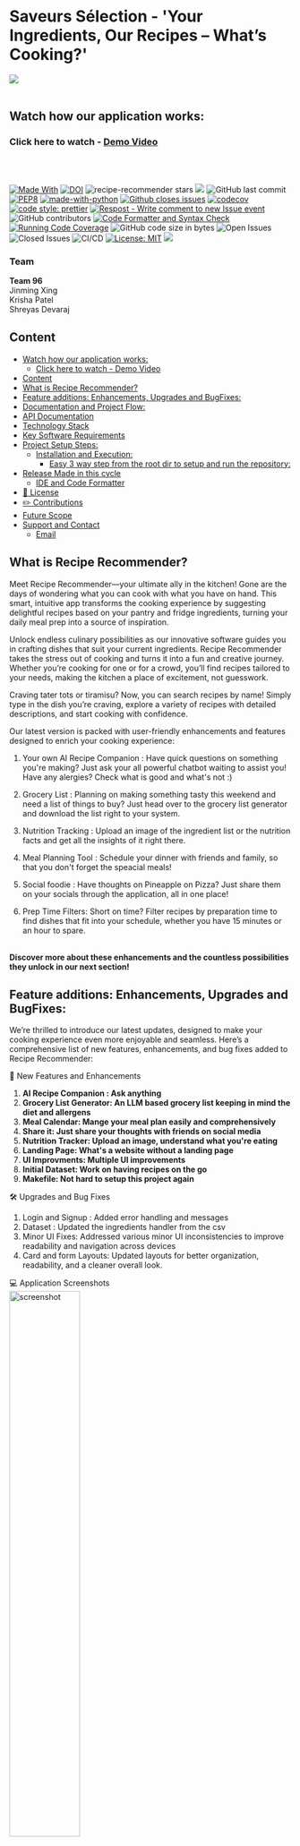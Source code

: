 <h1> Saveurs Sélection - 'Your Ingredients, Our Recipes – What’s Cooking?' </h1>

![](./Code/frontend/public/assets/landing.jpg)
<br><br>

## Watch how our application works:

### Click here to watch - [Demo Video](https://drive.google.com/file/d/1vl7K_S2Wox9weDyARON_95EJygG8dolj/view?usp=share_link) <br>

<br><br>

[![Made With](https://img.shields.io/badge/made%20with-javascript-gree)](https://www.javascript.com/)
[![DOI](https://zenodo.org/badge/884950979.svg)](https://doi.org/10.5281/zenodo.14210981)
<img src="https://img.shields.io/github/stars/J1mmySE24/recipe-recommender?style=flat-square" alt="recipe-recommender stars"/>
<a href="https://github.com/J1mmySE24/recipe-recommender/discussions" alt="discussion">
<img src="https://img.shields.io/github/discussions/J1mmySE24/recipe-recommender" /></a>
![GitHub last commit](https://img.shields.io/github/last-commit/J1mmySE24/recipe-recommender)
[![PEP8](https://img.shields.io/badge/code%20style-pep8-orange.svg)](https://www.python.org/dev/peps/pep-0008/)
[![made-with-python](https://img.shields.io/badge/Made%20with-Python-1f425f.svg)](https://www.python.org/)
[![Github closes issues](https://img.shields.io/github/issues-closed-raw/J1mmySE24/recipe-recommender)](https://github.com/J1mmySE24/recipe-recommender/issues?q=is%3Aissue+is%3Aclosed)
[![codecov](https://codecov.io/github/J1mmySE24/recipe-recommender/graph/badge.svg?token=leSqogmx9Q)](https://codecov.io/github/J1mmySE24/recipe-recommender)
[![code style: prettier](https://img.shields.io/badge/code_style-prettier-ff69b4.svg?style=flat-square)](https://github.com/prettier/prettier)
[![Respost - Write comment to new Issue event](https://github.com/J1mmySE24/recipe-recommender/actions/workflows/Respost.yml/badge.svg)](https://github.com/J1mmySE24/recipe-recommender/actions/workflows/Respost.yml)
![GitHub contributors](https://img.shields.io/github/contributors/J1mmySE24/recipe-recommender)
[![Code Formatter and Syntax Check](https://github.com/J1mmySE24/recipe-recommender/actions/workflows/Code_Formatter_and_Syntax_Check.yml/badge.svg)](https://github.com/J1mmySE24/recipe-recommender/actions/workflows/Code_Formatter_and_Syntax_Check.yml)
[![Running Code Coverage](https://github.com/J1mmySE24/recipe-recommender/actions/workflows/coverage.yml/badge.svg)](https://github.com/J1mmySE24/recipe-recommender/actions/workflows/coverage.yml)
![GitHub code size in bytes](https://img.shields.io/github/languages/code-size/J1mmySE24/recipe-recommender)
![Open Issues](https://img.shields.io/github/issues-raw/J1mmySE24/recipe-recommender)
![Closed Issues](https://img.shields.io/github/issues-closed-raw/J1mmySE24/recipe-recommender)
![CI/CD](https://img.shields.io/badge/CI/CD-Passing-brightgreen)
[![License: MIT](https://img.shields.io/badge/License-MIT-yellow.svg)](https://opensource.org/licenses/MIT)
<a href="https://github.com/J1mmySE24/recipe-recommender/graphs/commit-activity" alt="commit activity">
<img src="https://img.shields.io/github/commit-activity/w/J1mmySE24/recipe-recommender" /></a>

<h3> Team </h3>

**Team 96** <br>
Jinming Xing <br>
Krisha Patel <br>
Shreyas Devaraj <br>

## Content

- [Watch how our application works:](#watch-how-our-application-works)
  - [Click here to watch - Demo Video ](#click-here-to-watch---demo-video-)
- [Content](#content)
- [What is Recipe Recommender?](#what-is-recipe-recommender)
- [Feature additions: Enhancements, Upgrades and BugFixes:](#feature-additions-enhancements-upgrades-and-bugfixes)
- [Documentation and Project Flow:](#documentation-and-project-flow)
- [API Documentation](#api-documentation)
- [Technology Stack](#technology-stack)
- [Key Software Requirements](#key-software-requirements)
- [Project Setup Steps:](#project-setup-steps)
  - [Installation and Execution:](#installation-and-execution)
    - [Easy 3 way step from the root dir to setup and run the repository:](#easy-3-way-step-from-the-root-dir-to-setup-and-run-the-repository)
- [Release Made in this cycle ](#release-made-in-this-cycle-)
  - [IDE and Code Formatter](#ide-and-code-formatter)
- [:page_facing_up: License ](#page_facing_up-license-)
- [:pencil2: Contributions ](#pencil2-contributions-)
- [Future Scope](#future-scope)
- [Support and Contact](#support-and-contact)
  - [Email](#email)

## What is Recipe Recommender?

Meet Recipe Recommender—your ultimate ally in the kitchen! Gone are the days of wondering what you can cook with what you have on hand. This smart, intuitive app transforms the cooking experience by suggesting delightful recipes based on your pantry and fridge ingredients, turning your daily meal prep into a source of inspiration. <br>

Unlock endless culinary possibilities as our innovative software guides you in crafting dishes that suit your current ingredients. Recipe Recommender takes the stress out of cooking and turns it into a fun and creative journey. Whether you’re cooking for one or for a crowd, you’ll find recipes tailored to your needs, making the kitchen a place of excitement, not guesswork. <br>

Craving tater tots or tiramisu? Now, you can search recipes by name! Simply type in the dish you’re craving, explore a variety of recipes with detailed descriptions, and start cooking with confidence. <br>

Our latest version is packed with user-friendly enhancements and features designed to enrich your cooking experience: </b> <br>

1. Your own AI Recipe Companion : Have quick questions on something you're making? Just ask your all powerful chatbot waiting to assist you! Have any alergies? Check what is good and what's not :)

2. Grocery List : Planning on making something tasty this weekend and need a list of things to buy? Just head over to the grocery list generator and download the list right to your system.
3. Nutrition Tracking : Upload an image of the ingredient list or the nutrition facts and get all the insights of it right there.

4. Meal Planning Tool : Schedule your dinner with friends and family, so that you don't forget the speacial meals!

5. Social foodie : Have thoughts on Pineapple on Pizza? Just share them on your socials through the application, all in one place!

6. Prep Time Filters: Short on time? Filter recipes by preparation time to find dishes that fit into your schedule, whether you have 15 minutes or an hour to spare. <br>

<br> <b> Discover more about these enhancements and the countless possibilities they unlock in our next section! </b>

## Feature additions: Enhancements, Upgrades and BugFixes:

We’re thrilled to introduce our latest updates, designed to make your cooking experience even more enjoyable and seamless. Here’s a comprehensive list of new features, enhancements, and bug fixes added to Recipe Recommender: <br>

🚀 New Features and Enhancements

1. **AI Recipe Companion : Ask anything**
2. **Grocery List Generator: An LLM based grocery list keeping in mind the diet and allergens**
3. **Meal Calendar: Mange your meal plan easily and comprehensively**
4. **Share it: Just share your thoughts with friends on social media**
5. **Nutrition Tracker: Upload an image, understand what you're eating**
6. **Landing Page: What's a website without a landing page**
7. **UI Improvments: Multiple UI improvements**
8. **Initial Dataset: Work on having recipes on the go**
9. **Makefile: Not hard to setup this project again**

🛠️ Upgrades and Bug Fixes

1. Login and Signup : Added error handling and messages
2. Dataset : Updated the ingredients handler from the csv
3. Minor UI Fixes: Addressed various minor UI inconsistencies to improve readability and navigation across devices
4. Card and form Layouts: Updated layouts for better organization, readability, and a cleaner overall look.

💻 Application Screenshots <br>
<img src="./images/fall24_1.png" alt="screenshot" width="50%" /><br>
<img src="./images/fall24_2.png" alt="screenshot" width="50%" /><br>
<img src="./images/fall24_3.png" alt="screenshot" width="50%" /><br>
<img src="./images/fall24_4.png" alt="screenshot" width="50%" /><br>
<img src="./images/fall24_5.png" alt="screenshot" width="50%" /><br>
<img src="./images/fall24_6.png" alt="screenshot" width="30%" />

## Documentation and Project Flow:

![](flow-rr.gif) <br><br>

1. User Registration: Create a unique username and password to securely register on the platform. Duplicate usernames are not allowed, and all passwords are securely encrypted to maintain confidentiality.

2. User Authentication: Log in with your username and password to gain secure access to all features. Incorrect login attempts are limited to enhance account security.

3. Search Recipes by Ingredients: Enter the ingredients you have on hand, and discover a variety of recipes tailored to your pantry. The recommendation algorithm now suggests recipes even when a few ingredients are missing, offering alternative options.

4. Search Recipes by Dish Name: Looking for a specific dish? Simply type in the dish name (e.g., "tater tots") to locate matching recipes. This feature provides detailed descriptions to help you choose the perfect recipe.

5. Add a Recipe: Contribute to the recipe collection by adding your own recipes! Fill in details such as ingredients, dish name, preparation time, cuisine type, instructions, and upload optional images to enhance the recipe’s appeal.

6. Bookmark Favorite Recipes: Save recipes you love with the bookmark feature. These recipes are stored under your profile for quick and convenient access.

7. View Bookmarked Recipes in User Profile: Access all your saved recipes in your profile. Easily browse through your favorites and pick one to cook anytime.

8. Filter Recipes by Preparation Time: Find recipes based on your available time. Filter options allow you to select recipes based on preparation time, from quick 15-minute snacks to more elaborate meals.

9. Read Recipe Reviews and Ratings: Check reviews and ratings left by other users to get insights on a recipe before trying it. Share your experience and rate the recipes you try to help others make informed choices.

10. Generate Grocery List: Generate a grocery list based on the recipe name, cuisine, diet type and any allergens.

11. Nutrition Analyzer: Uplaod an image of nutrition facts/ingredient list and get an analysis of the food you eat.

12. Meal Calendar: Schedule your dinner with friends and family, so that you don't forget the speacial meals!

13. Share It: Share your foodie thoughts via social media all through our application.

14. Toggle Between Light and Dark Mode: Customize your viewing experience by switching between light and dark themes based on your preference or lighting conditions.

15. Logout: Securely log out of your account to protect your profile and activity data.
    <br><br>

\*Source documentation can be found at: [Recipe Recommender Docs](https://github.com/J1mmySE24/recipe-recommender/blob/master/Recipe%20Recommender%20Source%20Documentation.pdf)

## API Documentation

1. Get Recipes: Retrieve a list of recipes based on specified filters such as ingredients, cuisine, preparation time, and page parameters. A successful request returns a status code of 200 with the recipe list; in case of an error, it returns a status code of 500 with an error message. <br>

2. Get Recipe Cuisines: Fetch all available cuisines with a response code of 200 and an array of cuisine strings on success. If an error occurs, it returns a status code of 500 with an error message. <br>

3. Add Recipe: Allows users to add a new recipe via the /addRecipe endpoint by providing details like ingredients, dish name, cuisine, preparation time, and optional images. On success, it responds with a status code of 200 and the inserted recipe's ID; in case of an error, it returns a status code of 500 with an error message. <br>

4. Get Ingredients: Retrieve a list of distinct ingredients through the /callIngredients endpoint. A successful response returns a status code of 200 with an array of ingredient strings, and a failed request returns a status code of 500 with an error message. <br>

5. User Signup: Register a new user at the /signup endpoint. Success returns a status code of 200 with a success indicator; on failure, it returns a status code of 500 with an error message. <br>

6. User Login: Authenticate a user through the /login endpoint, returning a status code of 200 with a success indicator and user object on success. If authentication fails, it returns a status code of 500 with an error message. <br>

7. Get Bookmarks: Retrieve bookmarked recipes for a user via the /getBookmarks endpoint. On success, it responds with a status code of 200 and an array of bookmarked recipes; on failure, it returns a status code of 500 with an error message. <br>

8. Add Recipe to User Profile: Bookmark a recipe for a user profile through the /addRecipeToProfile endpoint. A successful request returns a status code of 200 with the count of modified items, while an error returns a status code of 500 with an error message. <br>

9. Search Recipes by Dish Name: Use the /searchByDishName endpoint to find recipes by specifying the dish name (e.g., "enchiladas" or "tiramisu"). On success, it returns a status code of 200 with matching recipes; an error returns a status code of 500 with an error message. <br>

10. Filter Recipes by Preparation Time: Apply preparation time filters via the /filterByPrepTime endpoint to find recipes based on available time. Successful requests return a code of 200 with filtered recipes, and errors return code 500 with an error message. <br>

11. View Recipe Reviews: View reviews and ratings of recipes through this new feature and get to know about the food you would like to cook. <br>

12. Toggle Dark Mode: Enable or disable dark mode via the Switch to Dark/Light Mode button, providing a user-friendly interaction. <br>

13. Chat Endpoint: Server with ollama running which serves as the endpoint for the chatbot. <br>
14. Grocery List Generator: Get the list of ingredients required for the provided recipe, cuisine etc. <br>
15. Image-Analysis : Get image anaylsis for the image containing the nutritional facts. <br>

This documentation provides a comprehensive guide for accessing all current functionalities and endpoints in the Recipe Recommender project.
<br><br>

Detailed documentation can be found at: [API Docs](https://github.com/J1mmySE24/recipe-recommender/blob/master/API_Documentation.pdf)

## Technology Stack

![NodeJS](https://img.shields.io/badge/node.js-6DA55F?style=for-the-badge&logo=node.js&logoColor=white)
![React](https://img.shields.io/badge/react-%2320232a.svg?style=for-the-badge&logo=react&logoColor=%2361DAFB)
![Express.js](https://img.shields.io/badge/express.js-%23404d59.svg?style=for-the-badge&logo=express&logoColor=%2361DAFB)
![NPM](https://img.shields.io/badge/npm-CB3837?style=for-the-badge&logo=npm&logoColor=white)
![JEST](https://img.shields.io/badge/Jest-C21325?style=for-the-badge&logo=jest&logoColor=white)
![MongoDB](https://img.shields.io/badge/MongoDB-%234ea94b.svg?style=for-the-badge&logo=mongodb&logoColor=white)
![HTML](https://img.shields.io/badge/HTML5-E34F26?style=for-the-badge&logo=html5&logoColor=white)
![CSS](https://img.shields.io/badge/CSS3-1572B6?style=for-the-badge&logo=css3&logoColor=white)

<br>Detailed documentation can be found at: [TechStack Docs](https://github.com/J1mmySE24/recipe-recommender/blob/master/TechStack-Docs)

## Key Software Requirements

- [Node.js v18.17.1](https://nodejs.org/en/download/)
- [NPM v10.1.0](https://nodejs.org/en/download/)

## Project Setup Steps:

### Installation and Execution:

- Clone repository using `git clone https://github.com/J1mmySE24/recipe-recommender.git`
- Create a mongoDB atlas account and a collection called `recipe_recommender`
- Update the env variables in the `.env` file in `Code/backend` directory.
- Download [ollama](https://ollama.com/download) for all the LLM related features

##### Easy 3 way step from the root dir to setup and run the repository:

- `make setup` : Sets up both the frontend directory, creates an initial dataset of 10 recipes in the mongodb collection (via `insertRecipes.js`)
- `make llama` : Pulls the required llama model (through ollama)
- `make start` : Runs the servers and open `localhost:3000` to view the rendered application

<!-- - database setup
  update all the env variables pertaining to mongo atlas uri in the backend directory.
  in `Code/backend/db` run `node insertRecipes.js` to have an initial dataset of recipes (else user can create their own as well). This reads from the cleaned csv file in the same direcotry.
- setup for frontend
  open terminal and navigate to the **frontend** folder and execute the following:
  ```
  npm install
  ```
- setup for backend
  open terminal and navigate to the **backend** folder and execute the following:

  ```
  npm install
  ```

  ## Execution Steps

1.  start backend server using:
    ```
    npm run dev
    ```
2.  start frontend server using:
    ```
    npm start
    ```
3.  Automatically a browser window is opened which shows frontend. -->

Run `npm test` for running the tests [Dependencies: Jest, Chai, Supertest]

## Release Made in this cycle <br>

1. Major release 1.1.0 - Major release to add search by recipe cooking time, theme changes, Dark mode and bookmarks.
   <br>
   [Read our detailed release notes](https://github.com/J1mmySE24/recipe-recommender/releases) <br>
   <br>

### IDE and Code Formatter

- [Visual Studio Code](https://code.visualstudio.com/) IDE
- [Prettier Formatter for Visual Studio Code](https://github.com/prettier/prettier-vscode/blob/main/README.md)

## :page_facing_up: License <a name="License"></a>

This project is licensed under the terms of the MIT license. Please check [License](https://github.com/PvPatel-1001/Recipe_Recommender/blob/master/LICENSE) for more details.

## :pencil2: Contributions <a name="Contributions"></a>

Please see our [CONTRIBUTING.md](https://github.com/J1mmySE24/recipe-recommender/blob/master/CONTRIBUTING.md) for instructions on how to contribute to the project by completing some of the issues.

## Future Scope

- ⁠Incorporate Speech To Text (STT) model, making it more user-friendly
- Delete recipes from database
- Add trackers such as calorie tracker, body health tracker
- Deploy it on a public server
- Dockerize it, making distribution more easily

## Support and Contact

 <center>
  <table>
    <tr>
        <td align="center"><a href="https://github.com/XingJinming-real"><img src="https://avatars.githubusercontent.com/u/64783524?v=4" width="100px;" alt=""/><br /><sub><b>Jinming Xing</b></sub></a><br /></td>
      <td align="center"><a href="https://github.com/krishapatel10"><img src="https://avatars.githubusercontent.com/u/99911043?v=4" width="100px;" alt=""/><br /><sub><b>Krisha Patel</b></sub></a></td>
    <td align="center"><a href="https://github.com/shreyasdvrj"><img src="https://avatars.githubusercontent.com/u/57234787?v=4" width="100px;" alt=""/><br /><sub><b>Shreyas Devaraj</b></sub></a><br /></td>
    </tr>
  </table>
</center>

#### Email

[team96.se@gmail.com](mailto:team96.se@gmail.com) : Yes this is an actual email id, contact us! :)
